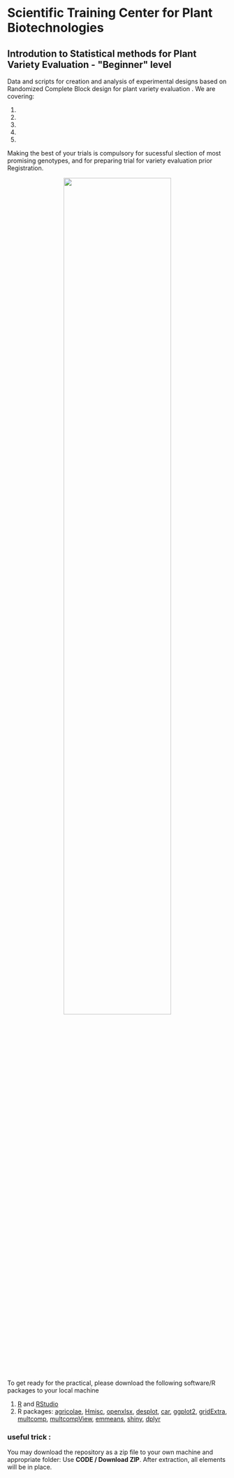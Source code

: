 # Scientific Training Center for Plant Biotechnologies
## Introdution to Statistical methods for Plant Variety Evaluation - "Beginner" level

Data and scripts for creation and analysis of experimental designs based on Randomized Complete Block design for plant variety evaluation . We are covering:  

1. 
2. 
3. 
4. 
5. 

Making the best of your trials is compulsory for sucessful slection of most promising genotypes, and for preparing trial for variety evaluation prior Registration.
<p align="center">
  <img src="https://github.com/Laurent-Gentzbittel/SciTrainCeter2021_BeginnerLevel_StatplantVarietyEvaluation/TrialsPictures.png" width="70%" height="70%">
</p>
 
To get ready for the practical, please download the following software/R packages to your local machine

1. [R](https://www.r-project.org/) and [RStudio](https://www.rstudio.com/products/rstudio/download/)
2. R packages: [agricolae](https://cran.r-project.org/web/packages/agricolae), [Hmisc](https://cran.r-project.org/web/packages/Hmisc), [openxlsx](https://cran.r-project.org/web/packages/openxlsx), [desplot](https://cran.r-project.org/web/packages/desplot), [car](https://cran.r-project.org/web/packages/car), [ggplot2](https://cran.r-project.org/web/packages/ggplot2/), [gridExtra](https://cran.r-project.org/web/packages/gridExtra), [multcomp](https://cran.r-project.org/web/packages/multcomp), [multcompView](https://cran.r-project.org/web/packages/multcompView), [emmeans](https://cran.r-project.org/web/packages/emmeans), [shiny](https://cran.r-project.org/web/packages/shiny), [dplyr](https://cran.r-project.org/web/packages/dplyr)

### useful trick :
You may download the repository as a zip file to your own machine and appropriate folder: Use **CODE / Download ZIP**. After extraction, all elements will be in place.  
